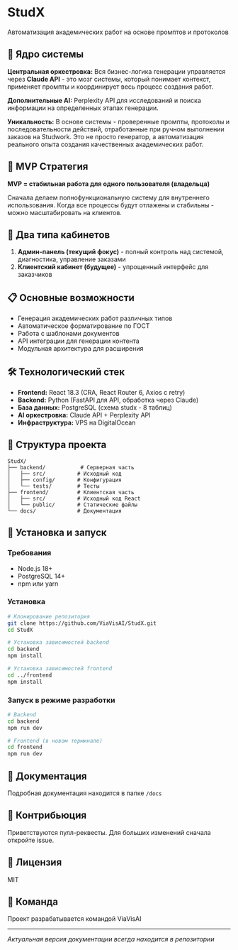 # StudX

Автоматизация академических работ на основе промптов и протоколов

## 🧠 Ядро системы

**Центральная оркестровка:** Вся бизнес-логика генерации управляется через **Claude API** - это мозг системы, который понимает контекст, применяет промпты и координирует весь процесс создания работ.

**Дополнительные AI:** Perplexity API для исследований и поиска информации на определенных этапах генерации.

**Уникальность:** В основе системы - проверенные промпты, протоколы и последовательности действий, отработанные при ручном выполнении заказов на Studwork. Это не просто генератор, а автоматизация реального опыта создания качественных академических работ.

## 🎯 MVP Стратегия

**MVP = стабильная работа для одного пользователя (владельца)**

Сначала делаем полнофункциональную систему для внутреннего использования. Когда все процессы будут отлажены и стабильны - можно масштабировать на клиентов.

## 👥 Два типа кабинетов

1. **Админ-панель (текущий фокус)** - полный контроль над системой, диагностика, управление заказами
2. **Клиентский кабинет (будущее)** - упрощенный интерфейс для заказчиков

## 📋 Основные возможности

- Генерация академических работ различных типов
- Автоматическое форматирование по ГОСТ
- Работа с шаблонами документов
- API интеграции для генерации контента
- Модульная архитектура для расширения

## 🛠 Технологический стек

- **Frontend:** React 18.3 (CRA, React Router 6, Axios с retry)
- **Backend:** Python (FastAPI для API, обработка через Claude)
- **База данных:** PostgreSQL (схема studx - 8 таблиц)
- **AI оркестровка:** Claude API + Perplexity API
- **Инфраструктура:** VPS на DigitalOcean

## 📁 Структура проекта

```
StudX/
├── backend/           # Серверная часть
│   ├── src/          # Исходный код
│   ├── config/       # Конфигурация
│   └── tests/        # Тесты
├── frontend/         # Клиентская часть
│   ├── src/          # Исходный код React
│   └── public/       # Статические файлы
└── docs/             # Документация
```
## 🚀 Установка и запуск

### Требования
- Node.js 18+ 
- PostgreSQL 14+
- npm или yarn

### Установка

```bash
# Клонирование репозитория
git clone https://github.com/ViaVisAI/StudX.git
cd StudX

# Установка зависимостей backend
cd backend
npm install

# Установка зависимостей frontend
cd ../frontend
npm install
```

### Запуск в режиме разработки

```bash
# Backend
cd backend
npm run dev

# Frontend (в новом терминале)
cd frontend
npm run dev
```

## 📝 Документация

Подробная документация находится в папке `/docs`

## 🤝 Контрибьюция

Приветствуются пулл-реквесты. Для больших изменений сначала откройте issue.

## 📄 Лицензия

MIT

## 👥 Команда

Проект разрабатывается командой ViaVisAI

---

*Актуальная версия документации всегда находится в репозитории*